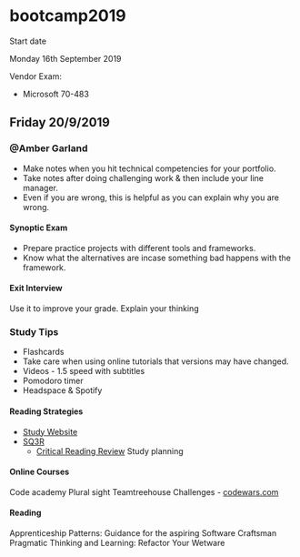 # bootcamp2019

Start date

Monday 16th September 2019

Vendor Exam: 

- Microsoft 70-483

## Friday 20/9/2019
### @Amber Garland
- Make notes when you hit technical competencies for your portfolio.
- Take notes after doing challenging work & then include your line manager. 
- Even if you are wrong, this is helpful as you can explain why you are wrong.

#### Synoptic Exam
- Prepare practice projects with different tools and frameworks. 
- Know what the alternatives are incase something bad happens with the framework.

#### Exit Interview
Use it to improve your grade. 
Explain your thinking 

### Study Tips
- Flashcards
- Take care when using online tutorials that versions may have changed. 
- Videos - 1.5 speed with subtitles
- Pomodoro timer
- Headspace & Spotify 



#### Reading Strategies
- [Study Website][1]
- [SQ3R][2] 
	- [Critical Reading Review][3]
Study planning

#### Online Courses
Code academy
Plural sight
Teamtreehouse
Challenges - [codewars.com][4]

#### Reading
Apprenticeship Patterns: Guidance for the aspiring Software Craftsman
Pragmatic Thinking and Learning: Refactor Your Wetware

[1]:	https://www.studygs.net/shared/studying.htm
[2]:	https://www.studygs.net/texred2.htm
[3]:	https://www.studygs.net/crtread.htm
[4]:	codewars.com